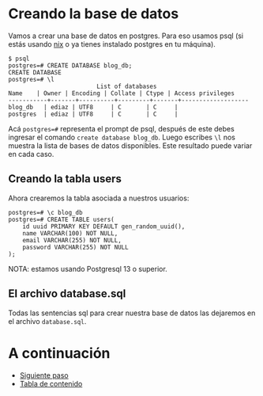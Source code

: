 # Creando la base de datos

Vamos a crear una base de datos en postgres. Para eso usamos psql (si estás usando [nix](NIX.md) o ya tienes instalado postgres en tu máquina).

    $ psql 
    postgres=# CREATE DATABASE blog_db;
    CREATE DATABASE
    postgres=# \l
                             List of databases
    Name    | Owner | Encoding | Collate | Ctype | Access privileges 
    -----------+-------+----------+---------+-------+-------------------
    blog_db   | ediaz | UTF8     | C       | C     | 
    postgres  | ediaz | UTF8     | C       | C     | 

Acá `postgres=#` representa el prompt de psql, después de este debes ingresar el comando `create database blog_db`. Luego escribes `\l` nos muestra la lista de bases de datos disponibles. Este resultado puede variar en cada caso.

## Creando la tabla users

Ahora crearemos la tabla asociada a nuestros usuarios:

    postgres=# \c blog_db
    postgres=# CREATE TABLE users(
        id uuid PRIMARY KEY DEFAULT gen_random_uuid(),
        name VARCHAR(100) NOT NULL,
        email VARCHAR(255) NOT NULL,
        password VARCHAR(255) NOT NULL
    );

NOTA: estamos usando Postgresql 13 o superior.

## El archivo database.sql

Todas las sentencias sql para crear nuestra base de datos las dejaremos en el archivo `database.sql`.


# A continuación 

- [Siguiente paso](STEP3.md)
- [Tabla de contenido](README.md#Primera-Parte)